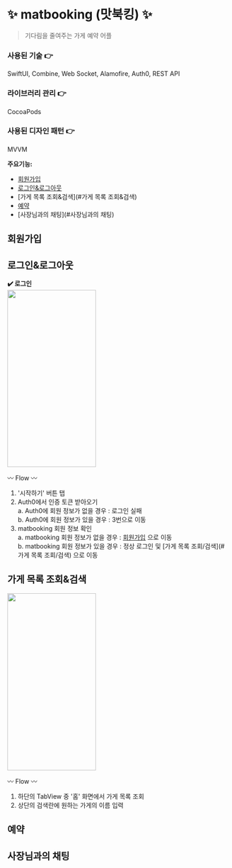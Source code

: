 # ✨ matbooking (맛북킹) ✨

> 기다림을 줄여주는 가게 예약 어플

### 사용된 기술 👉
SwiftUI, Combine, Web Socket, Alamofire, Auth0, REST API

### 라이브러리 관리 👉
CocoaPods

### 사용된 디자인 패턴 👉
MVVM

**주요기능:**
- [회원가입](#회원가입)
- [로그인&로그아웃](#로그인&로그아웃)
- [가게 목록 조회&검색](#가게 목록 조회&검색)
- [예약](#예약)
- [사장님과의 채팅](#사장님과의 채팅)

## 회원가입

## 로그인&로그아웃
**✔️ 로그인**</br>
<img src="https://user-images.githubusercontent.com/39786810/209288354-bdbc5997-0398-4cad-8f95-f628e1e3c6de.gif" width="200" height="400"/>

〰️ Flow 〰️
1. '시작하기' 버튼 탭
2. Auth0에서 인증 토큰 받아오기</br>
  a. Auth0에 회원 정보가 없을 경우 : 로그인 실패</br>
  b. Auth0에 회원 정보가 있을 경우 : 3번으로 이동</br>
3. matbooking 회원 정보 확인</br>
  a. matbooking 회원 정보가 없을 경우 : [회원가입](#회원가입) 으로 이동</br>
  b. matbooking 회원 정보가 있을 경우 : 정상 로그인 및 [가게 목록 조회/검색](#가게 목록 조회/검색) 으로 이동</br>

## 가게 목록 조회&검색
<img src="https://user-images.githubusercontent.com/39786810/209310814-398b2157-1bbe-4a02-a6f0-b4693fa901ac.gif" width="200" height="400"/>

〰️ Flow 〰️
1. 하단의 TabView 중 '홈' 화면에서 가게 목록 조회
2. 상단의 검색란에 원하는 가게의 이름 입력

## 예약

## 사장님과의 채팅
